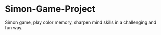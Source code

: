 # Simon-Game-Project
Simon game, play color memory, sharpen mind skills in a challenging and fun way.
